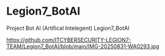 # Legion7_BotAI
Project Bot AI (Artifical Intelegent) Legion7_BotAI 


https://github.com/ITCYBERSECURITY-LEGION7-TEAM/Legion7_BotAI/blob/main/IMG-20250831-WA0293.jpg
